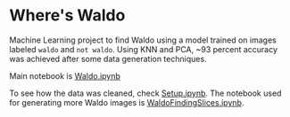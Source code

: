 # Where's Waldo

Machine Learning project to find Waldo using a model trained on images labeled `waldo` and `not waldo`. Using KNN and PCA, ~93 percent accuracy was achieved after some data generation techniques.

Main notebook is [Waldo.ipynb](Waldo.ipynb) 

To see how the data was cleaned, check [Setup.ipynb](Setup.ipynb).
The notebook used for generating more Waldo images is [WaldoFindingSlices.ipynb](WaldoFindingSlices.ipynb).
